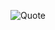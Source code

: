 
![Quote](https://github-readme-quotes.herokuapp.com/quote?theme=purple)

<!---
kwstaseL/kwstaseL is a ✨ special ✨ repository because its `README.md` (this file) appears on your GitHub profile.
You can click the Preview link to take a look at your changes.
--->
